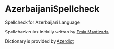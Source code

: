 # AzerbaijaniSpellcheck
Spellcheck for Azerbaijani Language

Spellcheck rules initially written by [Emin Mastizada](http://www.mastizada.com)

Dictionary is provided by [Azerdict](http://www.azerdict.com)
